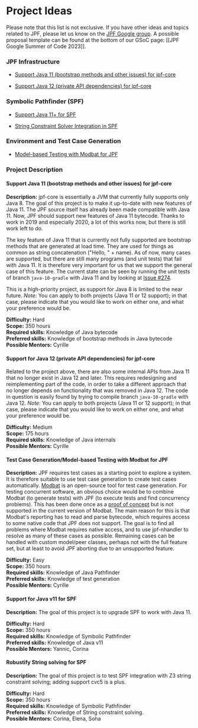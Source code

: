 # Project Ideas

Please note that this list is not exclusive. If you have other ideas and topics related to JPF, please let us know on the [JPF Google group](https://groups.google.com/forum/#!forum/java-pathfinder.md).
A possible proposal template can be found at the bottom of our GSoC page: [[JPF Google Summer of Code 2023]].

### JPF Infrastructure

* [Support Java 11 (bootstrap methods and other issues) for jpf-core](#support-java-11.md) <Cyrille>

* [Support Java 12 (private API dependencies) for jpf-core](#support-java-12.md) <Cyrille> 

<!-- ### JPF Application Domains -->

<!-- * [Model Checking Distributed Java Applications](#model-checking-distributed-java-applications.md) <Cyrille> -->

<!-- * [Verification of Multi Agent Systems](#verification-of-multi-agent-systems.md) <Franco><Eric><CheckWithNeha> -->

<!--* [Verification of Actor-based Systems](#verification-of-actor-based-systems.md) <Nastaran> -->

<!--* [Verification of Event-Driven Applications](#verification-of-event-driven-applications.md) <Oksana>-->

<!-- * [Verification of epistemic properties of Java programs](#verification-of-epistemic-properties-of-java-programs.md) <Franco><Nikos> -->

<!-- ### Separation Logic

* [Verification of unbounded heap-manipulating programs via learning](#verification-of-unbounded-heap-manipulating-programs-via-learning.md) <Loc><Sang> -->

<!-- ### Automatic Program Repair -->

<!-- * [Automatic program repair using annotations](#automatic-program-repair-using-annotations.md) <Bach><Vaibhav><Eric><Corina> -->

### Symbolic Pathfinder (SPF)

* [Support Java 11+ for SPF](#support-java-11-for-spf.md) <Yannic><Corina>

<!-- * [Support gradle for SPF](#support-gradle-for-spf.md) <Yannic><Corina> -->

* [String Constraint Solver Integration in SPF](#improving-string-analysis-in-spf.md) <Yannic><Corina><Elena><Soha>

<!-- * [Witness generation in SPF](#witness-generation-in-spf.md) <Soha> -->

<!-- * [Support Bit-Vector Floating Point in SPF](#bvfloating-point-in-spf.md) <Soha> -->

<!-- * [Refactoring SPF constraint library](#refactoring-spf-constraint-library.md) <Elena> -->

<!-- * [Handling Native Calls in the Context of Symbolic Execution](#handling-native-calls-in-the-context-of-symbolic-execution.md) <Corina><Nastaran> -->

<!-- * [Comparison between concolic execution and classical symbolic execution](#comparison-between-concolic-and-classical-symbolic-execution.md) -->

<!-- * [Generic GREEN](#generic-green.md) <Willem> -->

<!-- * [Improving Symbolic PathFinder](#improving-symbolic-pathfinder.md) <Kasper><Corina> -->

<!-- * [Improving Sampling of Symbolic Paths](#improving-sampling-of-symbolic-paths.md) <Kasper> -->

<!-- * [Hash-consing for SPF](#hash-consing-for-spf.md) <Vaibhav> -->

<!-- * [Visualizing ChoiceGenerator tree for SPF](#visualizing-choicegenerator-tree-for-spf.md) <Vaibhav> -->

<!-- * [Combinatorial testing of configuration options for SPF](#combinatorial-testing-of-configuration-options-for-spf.md) <Vaibhav> -->

<!-- * [Beneficial path-merging for SPF](#beneficial-path-merging-for-spf.md) <Vaibhav> -->

<!--### Hybrid Fuzzing-->

<!-- * [Whitebox Fuzzer and Grammar Learner](#whitebox-fuzzer-and-grammar-learner.md)  -->

<!-- * [Fuzzing and Symbolic Execution](#fuzzing-and-symbolic-execution.md) <Corina><Yannic> -->


<!-- ### Smart Contract -->

<!-- * [Smart Contract Analysis](#smart-contract-analysis.md) <Cyrille> -->



<!-- ### Android -->

<!-- * [Analysis of Android Applications](#analysis-of-android-applications.md) -->



<!-- ### Concolic Execution -->

<!-- * [JDart maintenance and scalability](#jdart-maintenance-and-scalability.md) <Falk> -->

<!--
* [New Features for JDart](#new-features-for-jdart.md) <Kasper>

* [Concolic Execution for Android Apps](#concolic-execution-for-android-apps.md) <Kasper>

* [Support for parallel or distributed exploration in JDart](#support-for-parallel-or-distributed-exploration-in-jdart-and-regression-tests-for-jdart.md)

* [Regression tests for JDart](#support-for-parallel-or-distributed-exploration-in-jdart-and-regression-tests-for-jdart.md)-->



### Environment and Test Case Generation

<!-- * [Environment and Test Case Generation for Specific Domains](#environment-and-test-case-generation-for-specific-domains.md) <Oksana> -->

* [Model-based Testing with Modbat for JPF](#mbt-modbat.md) <Cyrille>

<!-- * [Minimizing test-cases for branch coverage of Path-Merged Regions](#minimize-testcases-path-merging.md) <Soha> -->

<!-- * [Method summaries, extended](#method-summaries.md)<Cyrille><Pavel> -->

<!-- * [Environment and Test Case Generation for Symbolic Execution](#environment-and-test-case-generation-for-symbolic-execution.md) <Oksana>

<!-- * [Test Case Generation for Evolving Applications](#test-case-generation-for-evolving-applications.md) <Oksana> -->



<!-- ### JPF Extensions and External Systems Interfacing -->

<!-- * [Evaluating jpf-psyco](#evaluating-jpf-psyco.md) <Kasper><CheckWithFalk> -->



<!-- ### Symbolic Data-race Detection -->

<!-- * [Symbolic data-race detection for Habanero Java](#symbolic-data-race-detection-for-habanero-java.md) <Eric> -->



### Project Description

<a name="support-java-11"></a>
#### Support Java 11 (bootstrap methods and other issues) for jpf-core

**Description:**
jpf-core is essentially a JVM that currently fully supports only Java 8. The goal of this project is to make it up-to-date with new features of Java 11. The JPF source itself has already been made compatible with Java 11. Now, JPF should support new features of Java 11 bytecode. Thanks to work in 2019 and especially 2020, a lot of this works now, but there is still work left to do.

The key feature of Java 11 that is currently not fully supported are bootstrap methods that are generated at load time. They are used for things as common as string concatenation ("Hello, " + name). As of now, many cases are supported, but there are still many programs (and unit tests) that fail with Java 11. It is therefore very important for us that we support the general case of this feature. The current state can be seen by running the unit tests of branch `java-10-gradle` with Java 11 and by looking at [Issue #274](https://github.com/javapathfinder/jpf-core/issues/274.md).

This is a high-priority project, as support for Java 8 is limited to the near future.
*Note:* You can apply to both projects (Java 11 or 12 support); in that case, please indicate that you would like to work on either one, and what your preference would be.

**Difficulty:** Hard  
**Scope:** 350 hours  
**Required skills:** Knowledge of Java bytecode  
**Preferred skills:** Knowledge of bootstrap methods in Java bytecode  
**Possible Mentors:** Cyrille

<a name="support-java-12"></a>
#### Support for Java 12 (private API dependencies) for jpf-core

Related to the project above, there are also some internal APIs from Java 11 that no longer exist in Java 12 and later.
This requires redesigning and reimplementing part of the code, in order to take a different approach that no longer depends on functionality that was removed in Java 12. The code in question is easily found by trying to compile branch `java-10-gradle` with Java 12.
*Note:* You can apply to both projects (Java 11 or 12 support); in that case, please indicate that you would like to work on either one, and what your preference would be.

**Difficulty:** Medium  
**Scope:** 175 hours  
**Required skills:** Knowledge of Java internals  
**Possible Mentors:** Cyrille

<a name="mbt-modbat"></a>
#### Test Case Generation/Model-based Testing with Modbat for JPF

**Description:**
JPF requires test cases as a starting point to explore a system. It is therefore suitable to use
test case generation to create test cases automatically. [Modbat](https://github.com/cyrille-artho/modbat/.md) is an open-source tool for test case generation. For testing concurrent software,
an obvious choice would be to combine Modbat (to generate tests) with JPF (to execute tests and
find concurrency problems). This has been done once as a [proof of concept](https://people.kth.se/~artho/papers/ase-2013-preprint.pdf.md) but is not supported in the current version of Modbat.
The main reason for this is that Modbat's reporting has to read and parse bytecode, which requires
access to some native code that JPF does not support.
The goal is to find all problems where Modbat requires native access, and to use jpf-nhandler
to resolve as many of these cases as possible. Remaining cases can be handled with custom model/peer classes, perhaps not with the full feature set, but at least to avoid JPF aborting due to an unsupported feature.

**Difficulty:** Easy  
**Scope:** 350 hours  
**Required skills:** Knowledge of Java Pathfinder  
**Preferred skills:** Knowledge of test generation  
**Possible Mentors:** Cyrille


<!--
<a name="support-gradle-for-spf"></a>
#### Support for gradle for SPF

**Description:**
The goal of this project is to (1) implement gradle support for Symbolic Pathfinder, (2) to update the extension template, including gradle support and updated documentation.

**Difficulty:** Easy  
**Scope:** 175 hours  
**Required skills:** Knowledge of Java Pathfinder and Gradle build automation  
**Preferred skills:** Knowledge of Symbolic Pathfinder  
**Possible Mentors:** Yannic, Corina
-->

<a name="support-java-11-for-spf"></a>
#### Support for Java v11 for SPF

**Description:**
The goal of this project is to upgrade SPF to work with Java 11.

**Difficulty:** Hard  
**Scope:** 350 hours  
**Required skills:** Knowledge of Symbolic Pathfinder   
**Preferred skills:** Knowledge of Java v11  
**Possible Mentors:** Yannic, Corina

<a name="improving-string-analysis-in-spf"></a>
#### Robustify String solving for SPF

**Description:**
The goal of this project is to test SPF integration with Z3 string constraint solving; adding support cvc5 is a plus.


**Difficulty:** Hard  
**Scope:** 350 hours  
**Required skills:** Knowledge of Symbolic Pathfinder   
**Preferred skills:** Knowledge of String constraint solving.  
**Possible Mentors:** Corina, Elena, Soha

<!-- 
<a name="witness-generation-in-spf"></a>
#### Witness generation in GraphML for violated properties in SPF

**Description:**
The goal of this project is to support witness generation for SPF in a state-machine format based on GraphML. This would, in particular, be helpful in verifying SPF results in SV-COMP.


**Difficulty:** Hard  
**Scope:** 350 hours  
**Required skills:** Knowledge of Symbolic Pathfinder   
**Preferred skills:** GraphML
**Possible Mentors:** Soha
-->

<!--
 
<a name="minimize-testcases-path-merging"></a>
#### Minimizing Test-Cases for Branch Coverage of Path-Merged Regions

**Description:**
When generating test cases for path-merging more branch obligations could be covered with a single test case. In this project, we will focus on ways to minimize the number of test cases generated from path-merging for branch coverage criteria. 

**Difficulty:** Medium  
**Required skills:** Knowledge of Symbolic PathFinder.  
**Preferred skills:** Knowledge of Java Ranger.  

-->
